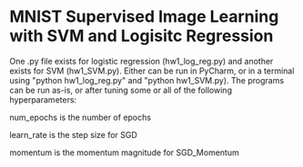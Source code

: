 # MNIST Supervised Image Learning with SVM and Logisitc Regression

One .py file exists for logistic regression (hw1_log_reg.py) and another exists for SVM (hw1_SVM.py). Either can be run in PyCharm, or in a terminal using "python hw1_log_reg.py" and "python hw1_SVM.py). The programs can be run as-is, or after tuning some or all of the following hyperparameters:

num_epochs is the number of epochs

learn_rate is the step size for SGD

momentum is the momentum magnitude for SGD_Momentum
